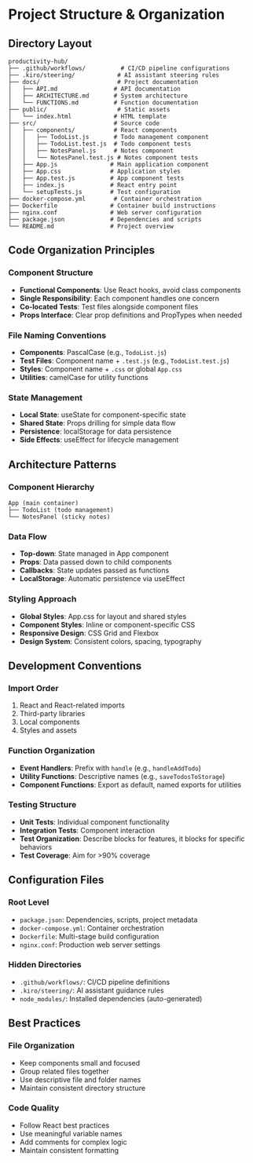 # Project Structure & Organization

## Directory Layout

```
productivity-hub/
├── .github/workflows/          # CI/CD pipeline configurations
├── .kiro/steering/            # AI assistant steering rules
├── docs/                      # Project documentation
│   ├── API.md                # API documentation
│   ├── ARCHITECTURE.md       # System architecture
│   └── FUNCTIONS.md          # Function documentation
├── public/                    # Static assets
│   └── index.html            # HTML template
├── src/                      # Source code
│   ├── components/           # React components
│   │   ├── TodoList.js       # Todo management component
│   │   ├── TodoList.test.js  # Todo component tests
│   │   ├── NotesPanel.js     # Notes component
│   │   └── NotesPanel.test.js # Notes component tests
│   ├── App.js               # Main application component
│   ├── App.css              # Application styles
│   ├── App.test.js          # App component tests
│   ├── index.js             # React entry point
│   └── setupTests.js        # Test configuration
├── docker-compose.yml        # Container orchestration
├── Dockerfile               # Container build instructions
├── nginx.conf               # Web server configuration
├── package.json             # Dependencies and scripts
└── README.md                # Project overview
```

## Code Organization Principles

### Component Structure
- **Functional Components**: Use React hooks, avoid class components
- **Single Responsibility**: Each component handles one concern
- **Co-located Tests**: Test files alongside component files
- **Props Interface**: Clear prop definitions and PropTypes when needed

### File Naming Conventions
- **Components**: PascalCase (e.g., `TodoList.js`)
- **Test Files**: Component name + `.test.js` (e.g., `TodoList.test.js`)
- **Styles**: Component name + `.css` or global `App.css`
- **Utilities**: camelCase for utility functions

### State Management
- **Local State**: useState for component-specific state
- **Shared State**: Props drilling for simple data flow
- **Persistence**: localStorage for data persistence
- **Side Effects**: useEffect for lifecycle management

## Architecture Patterns

### Component Hierarchy
```
App (main container)
├── TodoList (todo management)
└── NotesPanel (sticky notes)
```

### Data Flow
- **Top-down**: State managed in App component
- **Props**: Data passed down to child components
- **Callbacks**: State updates passed as functions
- **LocalStorage**: Automatic persistence via useEffect

### Styling Approach
- **Global Styles**: App.css for layout and shared styles
- **Component Styles**: Inline or component-specific CSS
- **Responsive Design**: CSS Grid and Flexbox
- **Design System**: Consistent colors, spacing, typography

## Development Conventions

### Import Order
1. React and React-related imports
2. Third-party libraries
3. Local components
4. Styles and assets

### Function Organization
- **Event Handlers**: Prefix with `handle` (e.g., `handleAddTodo`)
- **Utility Functions**: Descriptive names (e.g., `saveTodosToStorage`)
- **Component Functions**: Export as default, named exports for utilities

### Testing Structure
- **Unit Tests**: Individual component functionality
- **Integration Tests**: Component interaction
- **Test Organization**: Describe blocks for features, it blocks for specific behaviors
- **Test Coverage**: Aim for >90% coverage

## Configuration Files

### Root Level
- `package.json`: Dependencies, scripts, project metadata
- `docker-compose.yml`: Container orchestration
- `Dockerfile`: Multi-stage build configuration
- `nginx.conf`: Production web server settings

### Hidden Directories
- `.github/workflows/`: CI/CD pipeline definitions
- `.kiro/steering/`: AI assistant guidance rules
- `node_modules/`: Installed dependencies (auto-generated)

## Best Practices

### File Organization
- Keep components small and focused
- Group related files together
- Use descriptive file and folder names
- Maintain consistent directory structure

### Code Quality
- Follow React best practices
- Use meaningful variable names
- Add comments for complex logic
- Maintain consistent formatting